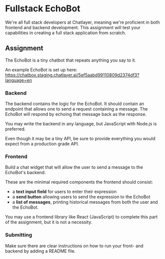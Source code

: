 # Fullstack EchoBot

We're all full stack developers at Chatlayer, meaning we're proficient in both frontend and backend development.
This assignment will test your capabilities in creating a full stack application from scratch.

## Assignment

The EchoBot is a tiny chatbot that repeats anything you say to it.

An example EchoBot is set up here: https://chatbox.staging.chatlayer.ai/5ef5aabd99110809d2374df3?language=en

### Backend

The backend contains the logic for the EchoBot. It should contain an endpoint that allows one to send a request containing a message. The EchoBot will respond by echoing that message back as the response.

You may write the backend in any language, but JavaScript with Node.js is preferred.

Even though it may be a tiny API, be sure to provide everything you would expect from a production grade API.

### Frontend

Build a chat widget that will allow the user to send a message to the EchoBot's backend.

These are the minimal required components the frontend should consist:

- a **text input field** for users to enter their expression
- a **send button** allowing users to send the expression to the EchoBot
- a **list of messages**, printing historical messages from both the user and the EchoBot.

You may use a frontend library like React (JavaScript) to complete this part of the assignment, but it is not a necessity.

### Submitting

Make sure there are clear instructions on how to run your front- and backend by adding a README file.
